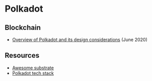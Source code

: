 Polkadot 
==========

## Blockchain
* [Overview of Polkadot and its design considerations](https://arxiv.org/pdf/2005.13456.pdf) (June 2020)

## Resources
* [Awesome substrate](https://substrate.io/ecosystem/resources/awesome-substrate/)
* [Polkadot tech stack](https://github.com/w3f/Grants-Program/blob/master/docs/polkadot_stack.md)
